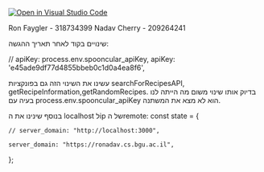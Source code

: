 [![Open in Visual Studio Code](https://classroom.github.com/assets/open-in-vscode-718a45dd9cf7e7f842a935f5ebbe5719a5e09af4491e668f4dbf3b35d5cca122.svg)](https://classroom.github.com/online_ide?assignment_repo_id=11279009&assignment_repo_type=AssignmentRepo)

Ron Faygler - 318734399
Nadav Cherry - 209264241


שינויים בקוד לאחר תאריך ההגשה:

// apiKey: process.env.spooncular_apiKey, 
apiKey: 'e45ade9df77d4855bbeb0c1d0a4ea8f6', 

עשינו את השינוי הזה גם בפונקציות searchForRecipesAPI, getRecipeInformation,getRandomRecipes. בדיוק אותו שינוי משום מה הייתה לנו בעיה עם process.env.spooncular_apiKey הוא לא מצא את המשתנה.

בנוסף שינינו את ה localhost לip של הremote: 
const state = {

    // server_domain: "http://localhost:3000",

    server_domain: "https://ronadav.cs.bgu.ac.il",
    
};
